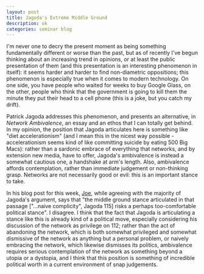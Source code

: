 ```yaml
---
layout: post
title: Jagoda's Extreme Middle Ground
description: ok
categories: seminar blog
---
```


I'm never one to decry the present moment as being something fundamentally different or worse than the past, but as of recently I've begun thinking about an increasing trend in opinions, or at least the public presentation of them (and this presentation is an interesting phenomenon in itself): it seems harder and harder to find non-diametric oppositions; this phenomenon is especially true when it comes to modern technology. On one side, you have people who waited for weeks to buy Google Glass, on the other, people who think that the government is going to kill them the minute they put their head to a cell phone (this is a joke, but you catch my drift).

Patrick Jagoda addresses this phenomenon, and presents an alternative, in *Network Ambivalence*, an essay and an ethos that I can totally get behind. In my opinion, the position that Jagoda articulates here is something like "diet accelerationism" (and I mean this in the nicest way possible - accelerationism seems kind of like committing suicide by eating 500 Big Macs): rather than a sardonic embrace of everything that networks, and by extension new media, have to offer, Jagoda's ambivalence is instead a somewhat cautious one, a handshake at arm's length. Also, ambivalence affords contemplation, rather than immediate judgement or non-thinking grasp. Networks are not necessarily good or evil: this is an important stance to take.

In his blog post for this week, [Joe](http://joetorok.github.io/blog/2016-04-06/jagoda-ambivalence.html), while agreeing with the majority of Jagoda's argument, says that "the middle ground stance articulated in that passage ["...naive complicity", Jagoda 115] risks a perhaps too-comfortable political stance". I disagree. I think that the fact that Jagoda is articulating a stance like this is already kind of a political move, especially considering his discussion of the network as privilege on 112; rather than the act of abandoning the network, which is both somewhat privileged and somewhat dismissive of the network as anything but a personal problem, or naively embracing the network, which likewise dismisses its politics, ambivalence requires serious contemplation of the network as something beyond a utopia or a dystopia, and I think that this position is something of incredible political worth in a current environment of snap judgements.
